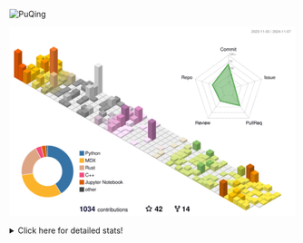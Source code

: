 ![PuQing](https://user-images.githubusercontent.com/27223114/171565019-9a56fae6-b08b-421f-99db-7e830da42371.png)

![](./profile-3d-contrib/profile-season-animate.svg)

<details>
<summary>Click here for detailed stats!</summary>

<!--START_SECTION:waka-->
![Lines of code](https://img.shields.io/badge/From%20Hello%20World%20I%27ve%20Written-1.2%20million%20lines%20of%20code-blue)

**🐱 My GitHub Data** 

> 📦 410.8 kB Used in GitHub's Storage 
 > 
> 🏆 679 Contributions in the Year 2024
 > 
> 🚫 Not Opted to Hire
 > 
> 📜 59 Public Repositories 
 > 
> 🔑 30 Private Repositories 
 > 
**I'm a Night 🦉** 

```text
🌞 Morning                469 commits         ██░░░░░░░░░░░░░░░░░░░░░░░   06.52 % 
🌆 Daytime                3062 commits        ███████████░░░░░░░░░░░░░░   42.58 % 
🌃 Evening                1558 commits        █████░░░░░░░░░░░░░░░░░░░░   21.67 % 
🌙 Night                  2102 commits        ███████░░░░░░░░░░░░░░░░░░   29.23 % 
```


📊 **This Week I Spent My Time On** 

```text
💬 Programming Languages: 
Browsing                 16 hrs 42 mins      █████████░░░░░░░░░░░░░░░░   37.33 % 
GitHubing                6 hrs 11 mins       ███░░░░░░░░░░░░░░░░░░░░░░   13.82 % 
Searching                6 hrs 1 min         ███░░░░░░░░░░░░░░░░░░░░░░   13.47 % 
Fish Touching            4 hrs 5 mins        ██░░░░░░░░░░░░░░░░░░░░░░░   09.14 % 
CLI                      3 hrs 20 mins       ██░░░░░░░░░░░░░░░░░░░░░░░   07.47 % 

🔥 Editors: 
Chrome                   34 hrs 45 mins      ███████████████████░░░░░░   77.62 % 
VS Code                  6 hrs 1 min         ███░░░░░░░░░░░░░░░░░░░░░░   13.45 % 
fish                     3 hrs 20 mins       ██░░░░░░░░░░░░░░░░░░░░░░░   07.47 % 
Obsidian                 39 mins             ░░░░░░░░░░░░░░░░░░░░░░░░░   01.46 % 

💻 Operating System: 
Mac                      38 hrs 45 mins      ██████████████████████░░░   86.55 % 
Linux                    4 hrs 57 mins       ███░░░░░░░░░░░░░░░░░░░░░░   11.08 % 
WSL                      1 hr 3 mins         █░░░░░░░░░░░░░░░░░░░░░░░░   02.38 % 
```


<!--END_SECTION:waka-->
</details>
